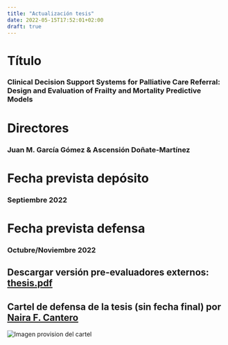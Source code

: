 ```yaml
---
title: "Actualización tesis"
date: 2022-05-15T17:52:01+02:00
draft: true
---
```

# **Título**
### Clinical Decision Support Systems for Palliative Care Referral: Design and Evaluation of Frailty and Mortality Predictive Models
# **Directores**
### Juan M. García Gómez & Ascensión Doñate-Martínez

# **Fecha prevista depósito**
### Septiembre 2022
# **Fecha prevista defensa**
### Octubre/Noviembre 2022

## Descargar versión pre-evaluadores externos: [thesis.pdf](/thesis.pdf)

## Cartel de defensa de la tesis (sin fecha final) por [Naira F. Cantero](https://naiarafcantero.com/)
![Imagen provision del cartel](/img/thesis.png) 